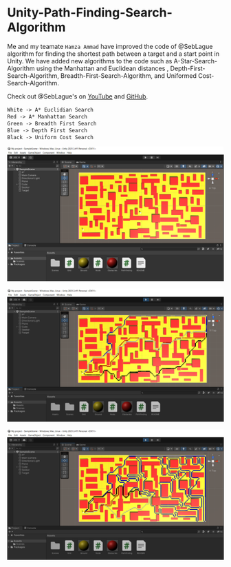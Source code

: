 # Unity-Path-Finding-Search-Algorithm

Me and my teamate `Hamza Ammad` have improved the code of @SebLague algorithm for finding the shortest path between a target and a start point in Unity. We have added new algorithms to the code such as A-Star-Search-Algorithm using the Manhattan and Euclidean distances , Depth-First-Search-Algorithm, Breadth-First-Search-Algorithm, and Uniformed Cost-Search-Algorithm.

Check out @SebLague's on [YouTube](https://www.youtube.com/watch?v=-L-WgKMFuhE&list=PLFt_AvWsXl0cq5Umv3pMC9SPnKjfp9eGW) and [GitHub](https://github.com/SebLague/Pathfinding).

```
White -> A* Euclidian Search
Red -> A* Manhattan Search
Green -> Breadth First Search
Blue -> Depth First Search
Black -> Uniform Cost Search
```

![](./Assets/1.PNG)

![](./Assets/4.PNG)

![](./Assets/2.PNG)
